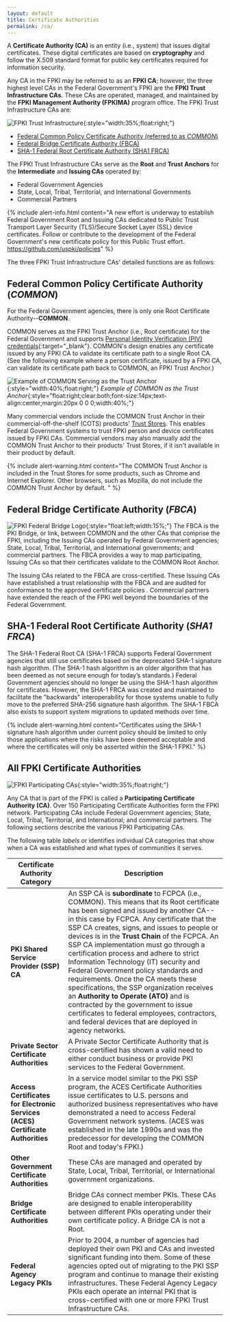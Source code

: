 ```yaml
---
layout: default
title: Certificate Authorities
permalink: /ca/
---
```


A **Certificate Authority (CA)** is an entity (i.e., system) that issues digital certificates. These digital certificates are based on **cryptography** and follow the X.509 standard format for public key certificates required for information security. <!-- Term is "X.509 standard"... Definition correct? -->

Any CA in the FPKI may be referred to as an **FPKI CA**; however, the three highest level CAs in the Federal Government's FPKI are the **FPKI Trust Infrastructure CAs**. These CAs are operated, managed, and maintained by the **FPKI Management Authority (FPKIMA)** program office. The FPKI Trust Infrastructure CAs are:

![FPKI Trust Infrastructure]({{site.baseurl}}/img/fpki_trust_cas.png){:style="width:35%;float:right;"}
<!-- Changed "Certification" to "Certificate" in 3 names as decided during discussions with LaChelle and Jordan. -->
* [Federal Common Policy Certificate Authority (referred to as _COMMON_)](#federal-common-policy-certification-authority-common)
* [Federal Bridge Certificate Authority (FBCA)](#federal-bridge-certification-authority-fbca)
* [SHA-1 Federal Root Certificate Authority (SHA1 FRCA)](#sha-1-federal-root-certification-authority-sha1-frca)

The FPKI Trust Infrastructure CAs serve as the **Root** and **Trust Anchors** for the **Intermediate** and **Issuing CAs** operated by:

  * Federal Government Agencies
  * State, Local, Tribal, Territorial, and International Governments
  * Commercial Partners  

{% include alert-info.html content="A new effort is underway to establish Federal Government Root and Issuing CAs <!-- In this case, Root is not referring back to the idea that the FPKI Trust Infrastructure CAs are the "Root" as stated above?-->dedicated to Public Trust Transport Layer Security (TLS)/Secure Socket Layer (SSL) device certificates. <!--Suggest adding a lay-person's explanation of how Root and Issuing CAs in this case relate to P.T. TLS/SSL device certicates, what these devices are, and why this is important. -->Follow or contribute to the development of the Federal Government's new certificate policy for this Public Trust effort. https://github.com/uspki/policies" %}

The three FPKI Trust Infrastructure CAs' detailed functions are as follows:

## Federal Common Policy Certificate Authority (_COMMON_) <!-- In table below, the acronym "FCPCA" is used instead of "COMMON,"  which is inconsistent referencing.  Is COMMON or FCPCA is preferred? Is it context-dependent? -->

For the Federal Government agencies, there is only one Root Certificate Authority--**COMMON**. 

COMMON serves as the FPKI Trust Anchor (i.e., Root certificate) for the Federal Government and supports [Personal Identity Verification (PIV) credentials](https://piv.idmanagement.gov/#what-is-piv){:target="_blank"}. COMMON's design enables any certificate issued by any FPKI CA to validate its certificate path to a single Root CA. <!-- The uninitiated may not understand what the previous sentence means. Translation for lay audience? -->(See the following example where a person certificate, issued by a FPKI CA, can validate its certificate path back to COMMON, an FPKI Trust Anchor.)

![Example of COMMON Serving as the Trust Anchor]({{site.baseurl}}/img/pivcertificatechain_small.png){:style="width:40%;float:right;"}
*Example of COMMON as the Trust Anchor*{:style="float:right;clear:both;font-size:14px;text-align:center;margin:20px 0 0 0;width:40%;"}

Many commercial vendors include the COMMON Trust Anchor in their commercial-off-the-shelf (COTS) products' [Trust Stores](../truststores/). This enables Federal Government systems to trust FPKI person and device certificates issued by FPKI CAs. Commercial vendors may also manually add the COMMON Trust Anchor to <!-- Correct? -->their products' Trust Stores, if it isn't available in their product by default. <!-- By default = meaning? -->

{% include alert-warning.html content="The COMMON Trust Anchor is included in the Trust Stores for some products, such as Chrome and Internet Explorer. Other browsers, such as Mozilla, do not include the COMMON Trust Anchor by default. " %}

## Federal Bridge Certificate Authority (_FBCA_) <!-- Re: decision to change all references to "certificate authority."  Okay in these names? -->

![FPKI Federal Bridge Logo]({{site.baseurl}}/img/fbca-logo.png){:style="float:left;width:15%;"}
The FBCA is the PKI Bridge, or link, between COMMON and the other CAs that comprise the FPKI, including the Issuing CAs operated by Federal Government agencies; State, Local, Tribal, Territorial, and International governments; and commercial partners<!-- Used same gov't and commercial terms as used above. -->. The FBCA provides a way <!-- Does FBCA provide the way or is IT the way? -->to map participating, Issuing CAs so that their certificates validate to the COMMON Root Anchor.

<!--![Example of the FBCA Certification Path]({{site.baseurl}}/img/fbca-chainV2.png){:style="width:40%;float:right;"}
*Example of a FBCA Certification Path*{:style="float:right;clear:both;font-size:14px;text-align:center;margin:20px 0 0 0;width:40%;"}-->The Issuing CAs related to the FBCA are cross-certified. <!-- Explain "cross-certified." -->These Issuing CAs have established a trust relationship with the FBCA and are audited <!-- Who audits (active voice)? -->for conformance to the approved certificate policies <!-- Approved?  Who originated these policies? Suggest adding references or links to them? -->. Commercial partners have extended the reach of the FPKI well beyond the boundaries of the Federal Government<!-- Because of the FBCA?  What is the point of this statement? -->.

## SHA-1 Federal Root Certificate Authority (_SHA1 FRCA_)

The SHA-1 Federal Root CA (SHA-1 FRCA) supports Federal Government agencies that still use certificates based on <!-- Based on? -->the deprecated SHA-1 signature hash algorithm. (The SHA-1 hash algorithm is an older algorithm that has been deemed as not secure enough for today’s standards.) Federal Government agencies should no longer be using the SHA-1 hash algorithm for certificates.  However, the SHA-1 FRCA was created and maintained to facilitate the "backwards" interoperability for those systems unable to fully move to the preferred SHA-256 signature hash algorithm.  The SHA-1 FBCA also exists to support system migrations to updated methods over time.

{% include alert-warning.html content="Certificates using the SHA-1 signature hash algorithm under current policy should be limited to only those applications where the risks have been deemed acceptable and where the certificates will only be asserted within the SHA-1 FPKI." %}

## All FPKI Certificate Authorities <!-- This subject is not exactly parallel to the previous 3, which are the FPKI Trust Infrastructure CAs. Future possible change would be to restructure the above 3 sections into bulletized or inset paragraphs. -->

![FPKI Participating CAs]({{site.baseurl}}/img/participatingCAsV3.png){:style="width:35%;float:right;"}

Any CA that is part of the FPKI is called a **Participating Certificate Authority (CA)**. Over 150 Participating Certificate Authorities form the FPKI network. Participating CAs include Federal Government agencies; State, Local, Tribal, Territorial, and International; and commercial partners. The following sections describe the various FPKI Participating CAs.

The following table _labels_ or identifies individual CA categories that show when a CA was established and what types of communities it serves.

|**Certificate Authority Category**|**Description**|
|-----------|---------------|
| **PKI Shared Service Provider (SSP) CA** <!-- Not FPKI? -->| An SSP CA is **subordinate** to FCPCA (i.e., COMMON). <!-- Inconsistent referencing re: COMMON vs. FCPCA.  COMMON is used above.  Which is preferred?  Is it context-dependent? --> This means that its Root certificate has been signed and issued by another CA--in this case by FCPCA. Any certificate that the SSP CA creates, signs, and issues to people or devices is in the **Trust Chain** of the FCPCA. An SSP CA implementation must go through a certification process and adhere to strict Information Technology (IT) security and Federal Government policy standards and requirements.  Once the CA meets these specifications, the SSP organization receives an **Authority to Operate (ATO)** and is contracted by the government to issue certificates to federal employees, contractors, and federal devices that are deployed in agency networks. |
| **Private Sector Certificate Authorities** | A Private Sector Certificate Authority that is cross-certified has shown a valid need to either conduct business or provide PKI services to the Federal Government. |
| **Access Certificates for Electronic Services (ACES) Certificate Authorities** | In a service model similar to the PKI SSP program, the ACES Certificate Authorities issue certificates to U.S. persons and authorized business representatives who have demonstrated a need to access Federal Government network systems. (ACES was established in the late 1990s and was the predecessor for developing the COMMON Root and today's FPKI.) |
| **Other Government Certificate Authorities** | These CAs are managed and operated by State, Local, Tribal, Territorial, or International government organizations. |
| **Bridge Certificate Authorities** | Bridge CAs connect member PKIs.  These CAs are designed to enable interoperability between different PKIs operating under their own certificate policy. A Bridge CA is not a Root. |
| **Federal Agency Legacy PKIs** | Prior to 2004, a number of agencies had deployed their own PKI and CAs and invested significant funding into them. Some of these agencies opted out of migrating to the PKI SSP program and continue to manage their existing infrastructures. These Federal Agency Legacy PKIs each operate an internal PKI that is cross-certified with one or more FPKI Trust Infrastructure CAs.|
